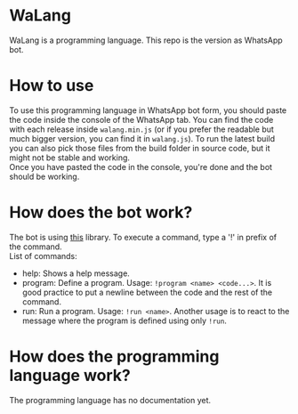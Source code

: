 # WaLang

WaLang is a programming language. This repo is the version as WhatsApp bot.

# How to use

To use this programming language in WhatsApp bot form, you should paste the code inside the console of the WhatsApp tab. You can find the code with each release inside `walang.min.js` (or if you prefer the readable but much bigger version, you can find it in `walang.js`). To run the latest build you can also pick those files from the build folder in source code, but it might not be stable and working.  
Once you have pasted the code in the console, you're done and the bot should be working.

# How does the bot work?

The bot is using [this](https://github.com/kiipy/whatt) library. To execute a command, type a '!' in prefix of the command.  
List of commands:
- help: Shows a help message.
- program: Define a program. Usage: `!program <name> <code...>`. It is good practice to put a newline between the code and the rest of the command.
- run: Run a program. Usage: `!run <name>`. Another usage is to react to the message where the program is defined using only `!run`.

# How does the programming language work?

The programming language has no documentation yet.
